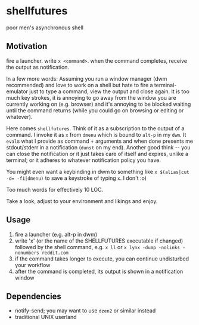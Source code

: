 # shellfutures
poor men's  asynchronous shell

Motivation
----------

fire a launcher. write `x <command>`. when the command completes, receive
the output as notification.

In a few more words: Assuming you run a window manager (dwm recommended)
and love to work on a shell but hate to fire a terminal-emulator just to
type a command, view the output and close again. It is too much key
strokes, it is annoying to go away from the window you are currently
working on (e.g. browser) and it's annoying to be blocked waiting until
the command returns (while you could go on browsing or editing or
whatever).

Here comes `shellfutures`. Think of it as a subscription to the output
of a command. I invoke it as `x` from `dmenu` which is bound to `alt-p`
in my `dwm`. It `eval`s what I provide as command + arguments and when
done presents me stdout/stderr in a notification (`dunst` on my end).
Another good think -- you can close the notification or it just takes
care of itself and expires, unlike a terminal; or it adheres to whatever
notification policy you have. 

You might even want a keybinding in dwm to something like  `x
$(alias|cut -d= -f1|dmenu)` to save a keystroke of typing `x`. I don't
:o)

Too much words for effectively 10 LOC.

Take a look, adjust to your environment and likings and enjoy.


Usage
-----

1. fire a launcher (e.g. alt-p in dwm)
2. write 'x' (or the name of the SHELLFUTURES executable if changed)
        followed by the shell command, e.g. 
        `x ll` or `x lynx -dump -nolinks -nonumbers reddit.com` 
3. if the command takes longer to execute, you can continue
   undisturbed your workflow
4. after the command is completed, its output is shown in a
        notification window


Dependencies
------------

- notify-send; you may want to use `dzen2` or similar instead
- traditional UNIX userland


